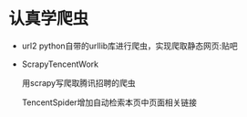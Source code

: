 # 认真学爬虫 #
- url2 python自带的urllib库进行爬虫，实现爬取静态网页:贴吧


- ScrapyTencentWork

    用scrapy写爬取腾讯招聘的爬虫

    TencentSpider增加自动检索本页中页面相关链接